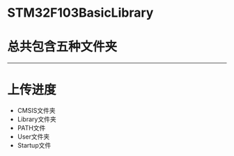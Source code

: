 # STM32F103BasicLibrary
# 总共包含五种文件夹
---
# 上传进度
- CMSIS文件夹
- Library文件夹
- PATH文件
- User文件夹
- Startup文件